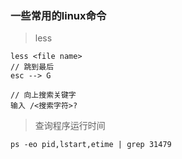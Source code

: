### 一些常用的linux命令

> less

```
less <file name>
// 跳到最后
esc --> G

// 向上搜索关键字
输入 /<搜索字符>?

```

> 查询程序运行时间

```
ps -eo pid,lstart,etime | grep 31479
```